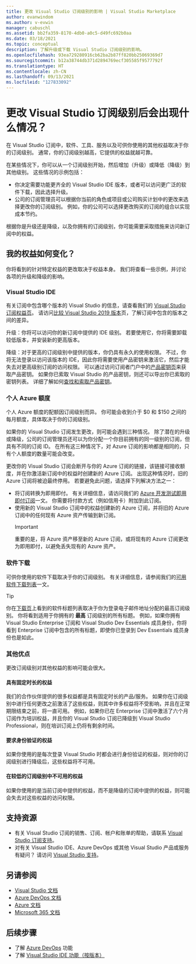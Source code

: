 ```yaml
---
title: 更改 Visual Studio 订阅级别的影响 | Visual Studio Marketplace
author: evanwindom
ms.author: v-evwin
manager: cabuschl
ms.assetid: bb2fa359-8170-4db0-a0c5-d49fc692b0aa
ms.date: 03/18/2021
ms.topic: conceptual
description: 了解升级或下载 Visual Studio 订阅级别的影响。
ms.openlocfilehash: 93ea729280916cb62ba2b87ff820bb25069369d7
ms.sourcegitcommit: b12a38744db371d2894769ecf305585f9577792f
ms.translationtype: HT
ms.contentlocale: zh-CN
ms.lasthandoff: 09/13/2021
ms.locfileid: "127833092"
---
```

# <a name="what-happens-when-you-change-visual-studio-subscription-levels"></a>更改 Visual Studio 订阅级别后会出现什么情况？
在 Visual Studio 订阅中，软件、工具、服务以及可供你使用的其他权益取决于你的订阅级别。  通常，你的订阅级别越高，它提供的权益就越可靠。  

在某些情况下，你可以从一个订阅级别开始，然后增加（升级）或降低（降级）到其他级别。  这些情况的示例包括：
- 你决定需要功能更齐全的 Visual Studio IDE 版本，或者可以访问更广泛的软件下载，因此选择升级。 
- 公司的订阅管理员可以根据你当前的角色或项目或公司购买计划中的更改来选择更改你的订阅级别。 例如，你的公司可以选择更改购买的订阅的组合以实现成本节约。  

根据你是升级还是降级，以及你拥有的订阅级别，你可能需要采取措施来访问新订阅中的权益。

## <a name="how-do-my-benefits-change"></a>我的权益如何变化？
你将看到的针对特定权益的更改取决于权益本身。  我们将查看一些示例，并讨论各项的升级和降级的影响。

### <a name="visual-studio-ide"></a>Visual Studio IDE
有关订阅中包含哪个版本的 Visual Studio 的信息，请查看我们的 [Visual Studio 订阅权益页](https://visualstudio.microsoft.com/vs/benefits/)。 请访问[比较 Visual Studio 2019 版本](https://visualstudio.microsoft.com/vs/compare/)页，了解订阅中包含的版本之间的差异。
 
升级：你将可以访问你的新订阅中提供的 IDE 级别。  若要使用它，你将需要卸载较低版本，并安装新的更高版本。  

降级：对于更高的订阅级别中提供的版本，你仍具有永久的使用权限。  不过，你将无法登录以访问该版本的 IDE，因此你将需要使用产品密钥来激活它，然后才能失去对更高级别订阅的访问权限。  可以通过访问订阅者门户中的[产品密钥页](https://my.visualstudio.com/productkeys)来获取产品密钥。  如果你已索取 Visual Studio 的产品密钥，则还可以导出你已索取的密钥列表。 详细了解如何[查找和索取产品密钥](find-keys.md)。

### <a name="individual-azure-credits"></a>个人 Azure 额度
个人 Azure 额度的配额因订阅级别而异。  你可能会收到介于 $0 和 $150 之间的每月额度，具体取决于你的订阅级别。  

如果你的 Visual Studio 订阅发生更改，则可能会遇到三种情况。  除了潜在的升级或降级，公司的订阅管理员还可以为你分配一个你目前拥有的同一级别的订阅，但具有不同的订阅 ID。  在所有这三种情况下，对 Azure 订阅的影响都是相同的，只有个人额度的数量可能会改变。 

更改你的 Visual Studio 订阅会断开与你的 Azure 订阅的链接，该链接可接收额度，并在你激活新订阅中的权益时创建新的 Azure 订阅。  出现这种情况时，旧的 Azure 订阅将被迫最终停用。  若要避免此问题，请选择下列解决方法之一：
- 将订阅转换为即用即付。  有关详细信息，请访问我们的 [Azure 开发测试即用即付订阅](vs-azure-payg.md)一文。  你需要将付款方式（例如信用卡）附加到此订阅。 
- 使用新的 Visual Studio 订阅中的权益创建新的 Azure 订阅，并将旧的 Azure 订阅中的任何现有 Azure 资产传输到新订阅。 
  > [!IMPORTANT]
  > 重要的是，将 Azure 资产移至新的 Azure 订阅，或将现有的 Azure 订阅更改为即用即付，以避免丢失现有的 Azure 资产。 
 
### <a name="software-downloads"></a>软件下载
可供你使用的软件下载取决于你的订阅级别。  有关详细信息，请参阅我们的[可用软件下载列表](software-download-list.md)一文。 

  > [!TIP] 
  > 你在[下载页](https://my.visualstudio.com/downloads)上看到的软件标题列表取决于你为登录电子邮件地址分配的最高订阅级别。  你将看到适用于你拥有的 **最高** 订阅级别的所有标题。  例如，如果你拥有 Visual Studio Enterprise 订阅和 Visual Studio Dev Essentials 成员身份，你将看到 Enterprise 订阅中包含的所有标题，即使你已登录到 Dev Essentials 成员身份也是如此。  

### <a name="other-benefits"></a>其他优点 
更改订阅级别对其他权益的影响可能会很大。  

#### <a name="benefits-with-a-fixed-length"></a>具有固定时长的权益
我们的合作伙伴提供的很多权益都是具有固定时长的产品/服务。  如果你在订阅级别中进行任何更改之前激活了这些权益，则其中许多权益将不受影响，并且在正常期限结束之前，将一直可用。  例如，如果你已在 Enterprise 订阅中激活了六个月订阅作为培训权益，并且你的 Visual Studio 订阅已降级到 Visual Studio Professional，则在培训订阅上仍将有剩余时间。  

#### <a name="benefits-that-require-authentication"></a>要求身份验证的权益
如果你使用的是每次登录 Visual Studio 时都会进行身份验证的权益，则对你的订阅级别进行降级后，这些权益将不可用。  

#### <a name="benefits-that-are-not-available-in-lower-subscription-levels"></a>在较低的订阅级别中不可用的权益
如果你使用的是当前订阅中提供的权益，而不是降级的订阅中提供的权益，则可能会失去对这些权益的访问权限。  

## <a name="support-resources"></a>支持资源
- 有关 Visual Studio 订阅的销售、订阅、帐户和账单的帮助，请联系 [Visual Studio 订阅支持](https://my.visualstudio.com/gethelp)。
- 对有关 Visual Studio IDE、Azure DevOps 或其他 Visual Studio 产品或服务有疑问？  请访问 [Visual Studio 支持](https://visualstudio.microsoft.com/support/)。

## <a name="see-also"></a>另请参阅
- [Visual Studio 文档](/visualstudio/)
- [Azure DevOps 文档](/azure/devops/)
- [Azure 文档](/azure/)
- [Microsoft 365 文档](/microsoft-365/)

## <a name="next-steps"></a>后续步骤
- 了解 [Azure DevOps](https://azure.microsoft.com/services/devops/) 功能
- 了解 [Visual Studio IDE 功能（按版本）](https://visualstudio.microsoft.com/vs/compare/)